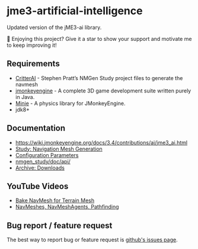 # jme3-artificial-intelligence
Updated version of the jME3-ai library.

🔔 Enjoying this project? Give it a star to show your support and motivate me to keep improving it!

## Requirements
- [CritterAI](https://github.com/stevefsp/critterai/tree/master) - Stephen Pratt’s NMGen Study project files to generate the navmesh
- [jmonkeyengine](https://github.com/jMonkeyEngine/jmonkeyengine) - A complete 3D game development suite written purely in Java.
- [Minie](https://github.com/stephengold/Minie) - A physics library for JMonkeyEngine.
- jdk8+

## Documentation
* https://wiki.jmonkeyengine.org/docs/3.4/contributions/ai/jme3_ai.html
* [Study: Navigation Mesh Generation](https://web.archive.org/web/20220312074030/https://www.critterai.org/projects/nmgen_study/)
* [Configuration Parameters](https://web.archive.org/web/20220304081515/http://www.critterai.org/projects/nmgen_study/config.html)
* [nmgen_study/doc/api/](https://web.archive.org/web/20211227083846/http://critterai.org/projects/nmgen_study/doc/api/)
* [Archive: Downloads](https://web.archive.org/web/20211227082403/http://critterai.org/projects/dowloads-archive.html)

## YouTube Videos
- [Bake NavMesh for Terrain Mesh](https://www.youtube.com/watch?v=iaoN6SmZt-8)
- [NavMeshes, NavMeshAgents, Pathfinding](https://www.youtube.com/watch?v=uMq6LeqKwqI)

## Bug report / feature request
The best way to report bug or feature request is [github's issues page](https://github.com/capdevon/jme3-artificial-intelligence/issues).
